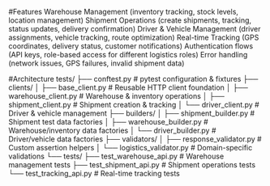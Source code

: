 #Features
Warehouse Management (inventory tracking, stock levels, location management)
Shipment Operations (create shipments, tracking, status updates, delivery confirmation)
Driver & Vehicle Management (driver assignments, vehicle tracking, route optimization)
Real-time Tracking (GPS coordinates, delivery status, customer notifications)
Authentication flows (API keys, role-based access for different logistics roles)
Error handling (network issues, GPS failures, invalid shipment data)

#Architecture
tests/
├── conftest.py                     # pytest configuration & fixtures
├── clients/
│   ├── base_client.py             # Reusable HTTP client foundation
│   ├── warehouse_client.py        # Warehouse & inventory operations
│   ├── shipment_client.py         # Shipment creation & tracking
│   └── driver_client.py           # Driver & vehicle management
├── builders/
│   ├── shipment_builder.py        # Shipment test data factories
│   ├── warehouse_builder.py       # Warehouse/inventory data factories
│   └── driver_builder.py          # Driver/vehicle data factories
├── validators/
│   ├── response_validator.py      # Custom assertion helpers
│   └── logistics_validator.py     # Domain-specific validations
└── tests/
    ├── test_warehouse_api.py      # Warehouse management tests
    ├── test_shipment_api.py       # Shipment operations tests
    └── test_tracking_api.py       # Real-time tracking tests

